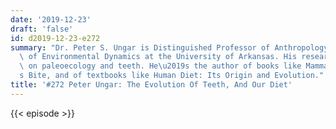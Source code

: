 ```yaml
---
date: '2019-12-23'
draft: 'false'
id: d2019-12-23-e272
summary: "Dr. Peter S. Ungar is Distinguished Professor of Anthropology and Director\
  \ of Environmental Dynamics at the University of Arkansas. His research focuses\
  \ on paleoecology and teeth. He\u2019s the author of books like Mammal Teeth, Evolution\u2019\
  s Bite, and of textbooks like Human Diet: Its Origin and Evolution."
title: '#272 Peter Ungar: The Evolution Of Teeth, And Our Diet'
---
```

{{< episode >}}
